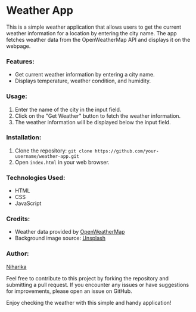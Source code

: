 # Weather App

This is a simple weather application that allows users to get the current weather information for a location by entering the city name. The app fetches weather data from the OpenWeatherMap API and displays it on the webpage.

### Features:
- Get current weather information by entering a city name.
- Displays temperature, weather condition, and humidity.

### Usage:
1. Enter the name of the city in the input field.
2. Click on the "Get Weather" button to fetch the weather information.
3. The weather information will be displayed below the input field.


### Installation:
1. Clone the repository: `git clone https://github.com/your-username/weather-app.git`
2. Open `index.html` in your web browser.

### Technologies Used:
- HTML
- CSS
- JavaScript

### Credits:
- Weather data provided by [OpenWeatherMap](https://openweathermap.org/)
- Background image source: [Unsplash](https://unsplash.com/)


### Author:
[Niharika](https://github.com/dashboard)

Feel free to contribute to this project by forking the repository and submitting a pull request. If you encounter any issues or have suggestions for improvements, please open an issue on GitHub.

Enjoy checking the weather with this simple and handy application!
